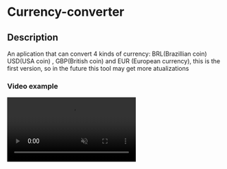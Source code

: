 # Currency-converter

## Description

An aplication that can convert 4 kinds of currency: BRL(Brazillian coin) USD(USA coin) , GBP(British coin) and EUR (European currency), this is the first version, so in the future this tool may get more atualizations

### Video example

<video autoplay loop muted>
    <source src="./videos/Document - Google Chrome 2024-08-03 12-31-09.mp4" type="video/mp4">
</video>
